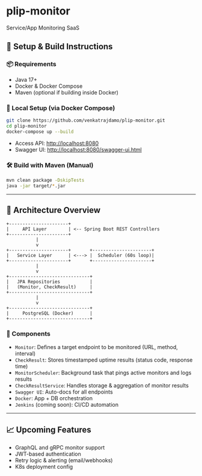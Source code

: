 # plip-monitor
Service/App Monitoring SaaS

## 🔧 Setup & Build Instructions

### 📦 Requirements
- Java 17+
- Docker & Docker Compose
- Maven (optional if building inside Docker)

### 🚀 Local Setup (via Docker Compose)
```bash
git clone https://github.com/venkatrajdamo/plip-monitor.git
cd plip-monitor
docker-compose up --build
```

- Access API: [http://localhost:8080](http://localhost:8080)
- Swagger UI: [http://localhost:8080/swagger-ui.html](http://localhost:8080/swagger-ui.html)

### 🛠️ Build with Maven (Manual)
```bash
mvn clean package -DskipTests
java -jar target/*.jar
```

---

## 🧱 Architecture Overview

```
+----------------------+
|     API Layer        | <-- Spring Boot REST Controllers
+----------------------+
           |
           v
+----------------------+       +----------------------+
|   Service Layer      | <---> |  Scheduler (60s loop)|
+----------------------+       +----------------------+
           |
           v
+------------------------------+
|   JPA Repositories           |
|   (Monitor, CheckResult)     |
+------------------------------+
           |
           v
+------------------------------+
|     PostgreSQL (Docker)      |
+------------------------------+
```

### 🧩 Components
- `Monitor`: Defines a target endpoint to be monitored (URL, method, interval)
- `CheckResult`: Stores timestamped uptime results (status code, response time)
- `MonitorScheduler`: Background task that pings active monitors and logs results
- `CheckResultService`: Handles storage & aggregation of monitor results
- `Swagger UI`: Auto-docs for all endpoints
- `Docker`: App + DB orchestration
- `Jenkins` (coming soon): CI/CD automation

---

## 📈 Upcoming Features
- GraphQL and gRPC monitor support
- JWT-based authentication
- Retry logic & alerting (email/webhooks)
- K8s deployment config
